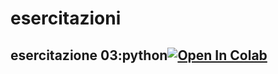 # esercitazioni

## esercitazione 03:python[![Open In Colab](https://colab.research.google.com/assets/colab-badge.svg)](https://colab.research.google.com/github/Frenz86/IFTS22/blob/main/Esercitazione03/012_Markdown_Colab.ipynb)
